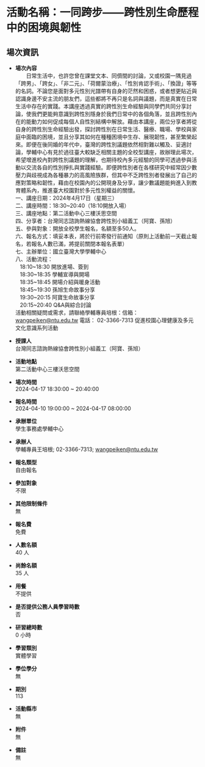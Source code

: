 # 活動名稱：一同跨步——跨性別生命歷程中的困境與韌性

## 場次資訊

- **場次內容**  
　　日常生活中，也許您曾在課堂文本、同儕間的討論，又或校園一隅見過「跨男」、「跨女」、「非二元」、「荷爾蒙治療」、「性別肯認手術」、「換證」等等的名詞。不論您是面對多元性別光譜帶有自身的茫然和困惑，或者想更貼近與認識身邊不安主流的朋友們，這些都將不再只是名詞與議題，而是真實在日常生活中存在的實踐。本講座透過真實的跨性別生命經驗與同學們共同分享討論，使我們更能夠意識到跨性別隱身於我們日常中的各個角落，並且跨性別內在的能動力如何促成每個人自性別結構中解放。藉由本講座，兩位分享者將從自身的跨性別生命經驗出發，探討跨性別在日常生活、醫療、職場、學校與家庭中面臨的困境，並且分享其如何在種種困境中生存、展現韌性，甚至繁榮起來。即便在後同婚的年代中，臺灣的跨性別議題依然相對難以觸及、妥適討論，學輔中心有見於過往臺大較缺乏相關主題的全校型講座，故辦理此場次，希望增進校內對跨性別議題的理解，也期待校內多元經驗的同學可透過參與活動以交流各自的性別掙扎與實踐經驗。即便跨性別者在各樣研究中經常因少數壓力與歧視成為各種暴力的高風險族群，但其中不乏跨性別者發展出了自己的應對策略和韌性，藉由在校園內的公開現身及分享，讓少數議題能夠進入到教育體系內，推進臺大校園對於多元性別權益的關懷。  
一、講座日期：2024年4月17日（星期三）  
二、講座時間：18:30~20:40（18:10開放入場）  
三、講座地點：第二活動中心三樓沃思空間  
四、分享者：台灣同志諮詢熱線協會跨性別小組義工（阿寶、孫旭）  
五、參與對象：開放全校學生報名，名額至多50人。  
六、報名方式：填妥本表，將於行前寄發行前通知（原則上活動前一天截止報名，若報名人數已滿，將提前關閉本報名表單）  
七、主辦單位：國立臺灣大學學輔中心  
八、活動流程：  
&nbsp;&nbsp;&nbsp;18:10~18:30 開放進場、簽到  
&nbsp;&nbsp;&nbsp;18:30~18:35 學輔宣導與開場  
&nbsp;&nbsp;&nbsp;18:35~18:45 開場介紹與暖身活動  
&nbsp;&nbsp;&nbsp;18:45~19:30 孫旭生命故事分享  
&nbsp;&nbsp;&nbsp;19:30~20:15 阿寶生命故事分享  
&nbsp;&nbsp;&nbsp;20:15~20:40 Q&A與綜合討論  
活動相關疑問或需求，請聯絡學輔專員培根：信箱： wangpeiken@ntu.edu.tw 電話： 02-3366-7313 促進校園心理健康及多元文化意識系列活動  

- **授課人**  
台灣同志諮詢熱線協會跨性別小組義工（阿寶、孫旭）

- **活動地點**  
第二活動中心三樓沃思空間

- **場次時間**  
2024-04-17 18:30:00 ~ 20:40:00

- **報名時間**  
2024-04-10 19:00:00 ~ 2024-04-17 08:00:00

- **承辦單位**  
學生事務處學輔中心

- **承辦人**  
學輔專員王培根; 02-3366-7313; wangpeiken@ntu.edu.tw

- **報名類型**  
自由報名

- **參加對象**  
不限

- **其他限制條件**  
無

- **報名費**  
免費

- **人數名額**  
40 人

- **尚餘名額**  
35 人

- **用餐**  
不提供

- **是否提供公務人員學習時數**  
否

- **研習總時數**  
0 小時

- **學習類別**  
實體學習

- **學位學分**  
無

- **期別**  
113

- **活動縣市**  
無

- **附件**  
無

- **備註**  
無